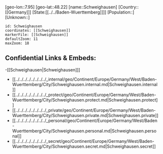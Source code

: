 ﻿---
location: [48.22,7.95]
mapzoom: [7,12] 
mapmarker: city 
type: City
tags:
- geo/City


SpocWebEntityId: 34107
isDeleted: false
confidential: public

---
[geo-lon::7.95]
[geo-lat::48.22]
[name::Schweighausen]
[Country::[[Germany]]]
[State:[[../../Baden-Wuerttemberg]]]]
[Population::]
[Unknown::]


```leaflet
id: Schweighausen
coordinates: [[Schweighausen]]
markerFile: [[Schweighausen]]
defaultZoom: 11 
maxZoom: 18
```


## Confidential Links & Embeds: 
-[[Schweighausen|Schweighausen]]] 
- [[../../../../../../../../_internal/geo/Continent/Europe/Germany/West/Baden-Wuerttemberg/City/Schweighausen.internal.md|Schweighausen.internal]] 
- [[../../../../../../../../_protect/geo/Continent/Europe/Germany/West/Baden-Wuerttemberg/City/Schweighausen.protect.md|Schweighausen.protect]] 
- [[../../../../../../../../_private/geo/Continent/Europe/Germany/West/Baden-Wuerttemberg/City/Schweighausen.private.md|Schweighausen.private]] 
- [[../../../../../../../../_personal/geo/Continent/Europe/Germany/West/Baden-Wuerttemberg/City/Schweighausen.personal.md|Schweighausen.personal]] 
- [[../../../../../../../../_secret/geo/Continent/Europe/Germany/West/Baden-Wuerttemberg/City/Schweighausen.secret.md|Schweighausen.secret]] 
